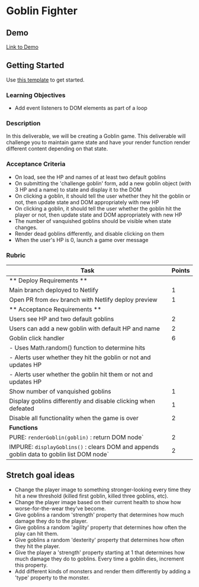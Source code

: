 # Goblin Fighter

## Demo

[Link to Demo](https://alchemy-web-goblin-fighter.netlify.app/)

## Getting Started

Use [this template](https://github.com/alchemycodelab/web-template) to get started.

### Learning Objectives

-   Add event listeners to DOM elements as part of a loop

### Description

In this deliverable, we will be creating a Goblin game. This deliverable will challenge you to maintain game state and have your render function render different content depending on that state.

### Acceptance Criteria

-   On load, see the HP and names of at least two default goblins
-   On submitting the 'challenge goblin' form, add a new goblin object (with 3 HP and a name) to state and display it to the DOM
-   On clicking a goblin, it should tell the user whether they hit the goblin or not, then update state and DOM appropriately with new HP
-   On clicking a goblin, it should tell the user whether the goblin hit the player or not, then update state and DOM appropriately with new HP
-   The number of vanquished goblins should be visible when state changes.
-   Render dead goblins differently, and disable clicking on them
-   When the user's HP is 0, launch a game over message

### Rubric

| Task                                                                                     | Points |
| ---------------------------------------------------------------------------------------- | ------ |
| ** Deploy Requirements **                                                                |        |
| Main branch deployed to Netlify                                                          | 1      |
| Open PR from `dev` branch with Netlify deploy preview                                    | 1      |
| ** Acceptance Requirements **                                                            |        |
| Users see HP and two default goblins                                                     | 2      |
| Users can add a new goblin with default HP and name                                      | 2      |
| Goblin click handler                                                                     | 6      |
| - Uses Math.random() function to determine hits                                          |        |
| - Alerts user whether they hit the goblin or not and updates HP                          |        |
| - Alerts user whether the goblin hit them or not and updates HP                          |        |
| Show number of vanquished goblins                                                        | 1      |
| Display goblins differently and disable clicking when defeated                           | 1      |
| Disable all functionality when the game is over                                          | 2      |
| **Functions**                                                                            |        |
| PURE: `renderGoblin(goblin)` : return DOM node`                                          | 2      |
| IMPURE: `displayGoblins()` : clears DOM and appends goblin data to goblin list DOM node` | 2      |

## Stretch goal ideas

-   Change the player image to something stronger-looking every time they hit a new threshold (killed first goblin, killed three goblins, etc).
-   Change the player image based on their current health to show how worse-for-the-wear they've become.
-   Give goblins a random 'strength' property that determines how much damage they do to the player.
-   Give goblins a random 'agility' property that determines how often the play can hit them.
-   Give goblins a random 'dexterity' property that determines how often they hit the player.
-   Give the player a 'strength' property starting at 1 that determines how much damage they do to goblins. Every time a goblin dies, increment this property.
-   Add different kinds of monsters and render them differently by adding a 'type' property to the monster.

